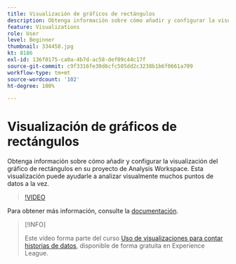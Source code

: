 ```yaml
---
title: Visualización de gráficos de rectángulos
description: Obtenga información sobre cómo añadir y configurar la visualización del gráfico de rectángulos en su proyecto de Analysis Workspace. Esta visualización puede ayudarle a analizar visualmente muchos puntos de datos a la vez.
feature: Visualizations
role: User
level: Beginner
thumbnail: 334458.jpg
kt: 8186
exl-id: 136f0175-ca0a-4b7d-ac58-def09c44c17f
source-git-commit: c9f3316fe30d6cfc505dd2c3238b1b6f0661a709
workflow-type: tm+mt
source-wordcount: '102'
ht-degree: 100%

---
```


# Visualización de gráficos de rectángulos

Obtenga información sobre cómo añadir y configurar la visualización del gráfico de rectángulos en su proyecto de Analysis Workspace. Esta visualización puede ayudarle a analizar visualmente muchos puntos de datos a la vez.

>[!VIDEO](https://video.tv.adobe.com/v/334458/?quality=12&learn=on)

Para obtener más información, consulte la [documentación](https://experienceleague.adobe.com/docs/analytics/analyze/analysis-workspace/visualizations/treemap.html?lang=es).

>[!INFO]
>
> Este vídeo forma parte del curso [Uso de visualizaciones para contar historias de datos](https://experienceleague.adobe.com/?recommended=Analytics-U-1-2021.1.visualizations&amp;lang=es), disponible de forma gratuita en Experience League.

